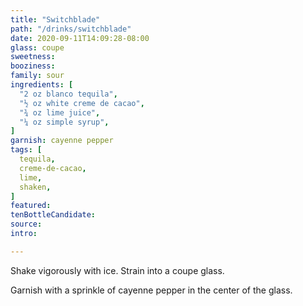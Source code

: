 ```yaml
---
title: "Switchblade"
path: "/drinks/switchblade"
date: 2020-09-11T14:09:28-08:00
glass: coupe
sweetness:
booziness:
family: sour
ingredients: [
  "2 oz blanco tequila",
  "½ oz white creme de cacao",
  "¾ oz lime juice",
  "¼ oz simple syrup",
]
garnish: cayenne pepper
tags: [
  tequila,
  creme-de-cacao,
  lime,
  shaken,
]
featured:
tenBottleCandidate:
source:
intro:

---
```

Shake vigorously with ice. Strain into a coupe glass.

Garnish with a sprinkle of cayenne pepper in the center of the glass.
